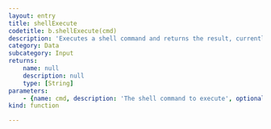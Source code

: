 ```yaml
---
layout: entry
title: shellExecute
codetitle: b.shellExecute(cmd)
description: 'Executes a shell command and returns the result, currently Mac only.'
category: Data
subcategory: Input
returns:
    name: null
    description: null
    type: [String]
parameters:
    - {name: cmd, description: 'The shell command to execute', optional: false, type: [String]}
kind: function

---
```

